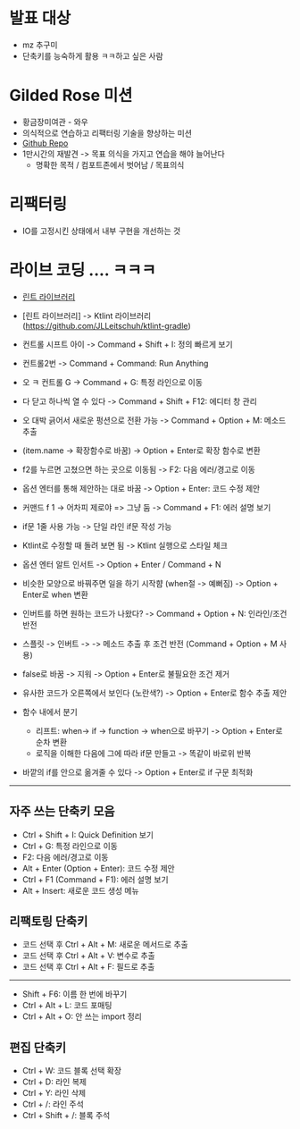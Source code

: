 # 발표 대상

* mz 추구미
* 단축키를 능숙하게 활용 ㅋㅋ하고 싶은 사람

# Gilded Rose 미션 

* 황금장미여관 - 와우
* 의식적으로 연습하고 리팩터링 기술을 향상하는 미션
* [Github Repo](https://github.com/emilybache/GildedRose-Refactoring-Kata)
* 1만시간의 재발견 -> 목표 의식을 가지고 연습을 해야 늘어난다
  * 명확한 목적 / 컴포트존에서 벗어남 / 목표의식 

# 리팩터링 

* IO를 고정시킨 상태에서 내부 구현을 개선하는 것

# 라이브 코딩 .... ㅋㅋㅋ 

* [린트 라이브러리](https://github.com/JLLeitschuh/ktlint-gradle)


* [린트 라이브러리] -> Ktlint 라이브러리 (https://github.com/JLLeitschuh/ktlint-gradle)

* 컨트롤 시프트 아이 -> Command + Shift + I: 정의 빠르게 보기

* 컨트롤2번 -> Command + Command: Run Anything

* 오 ㅋ 컨트롤 G -> Command + G: 특정 라인으로 이동

* 다 닫고 하나씩 열 수 있다 -> Command + Shift + F12: 에디터 창 관리

* 오 대박 긁어서 새로운 펑션으로 전환 가능 -> Command + Option + M: 메소드 추출

* (item.name -> 확장함수로 바꿈) -> Option + Enter로 확장 함수로 변환

* f2를 누르면 고쳤으면 하는 곳으로 이동됨 -> F2: 다음 에러/경고로 이동

* 옵션 엔터를 통해 제안하는 대로 바꿈 -> Option + Enter: 코드 수정 제안

* 커맨드 f 1 -> 어차피 제로야 => 그냥 둠 -> Command + F1: 에러 설명 보기

* if문 1줄 사용 가능 -> 단일 라인 if문 작성 가능

* Ktlint로 수정할 때 돌려 보면 됨 -> Ktlint 실행으로 스타일 체크

* 옵션 엔터 알트 인서트 -> Option + Enter / Command + N

* 비슷한 모양으로 바꿔주면 일을 하기 시작햠 (when절 -> 예뻐짐) -> Option + Enter로 when 변환

* 인버트를 하면 원하는 코드가 나왔다? -> Command + Option + N: 인라인/조건 반전

* 스플릿 -> 인버트 -> -> 메소드 추출 후 조건 반전 (Command + Option + M 사용)

* false로 바꿈 -> 지워 -> Option + Enter로 불필요한 조건 제거

* 유사한 코드가 오른쪽에서 보인다 (노란색?) -> Option + Enter로 함수 추출 제안

* 함수 내에서 분기
  * 리프트: when-> if -> function -> when으로 바꾸기 -> Option + Enter로 순차 변환
  * 로직을 이해한 다음에 그에 따라 if문 만들고 -> 똑같이 바로위 반복

* 바깥의 if를 안으로 옮겨줄 수 있다 -> Option + Enter로 if 구문 최적화

---- 

## 자주 쓰는 단축키 모음

* Ctrl + Shift + I: Quick Definition 보기
* Ctrl + G: 특정 라인으로 이동
* F2: 다음 에러/경고로 이동
* Alt + Enter (Option + Enter): 코드 수정 제안
* Ctrl + F1 (Command + F1): 에러 설명 보기
* Alt + Insert: 새로운 코드 생성 메뉴


## 리팩토링 단축키

* 코드 선택 후 Ctrl + Alt + M: 새로운 메서드로 추출
* 코드 선택 후 Ctrl + Alt + V: 변수로 추출
* 코드 선택 후 Ctrl + Alt + F: 필드로 추출
---
* Shift + F6: 이름 한 번에 바꾸기
* Ctrl + Alt + L: 코드 포매팅
* Ctrl + Alt + O: 안 쓰는 import 정리


## 편집 단축키

* Ctrl + W: 코드 블록 선택 확장
* Ctrl + D: 라인 복제
* Ctrl + Y: 라인 삭제
* Ctrl + /: 라인 주석
* Ctrl + Shift + /: 블록 주석
